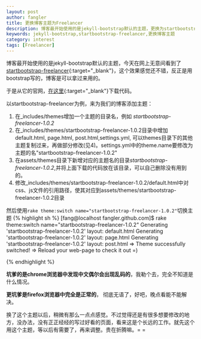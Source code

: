 ```yaml
---
layout: post
author: fangler
title: 更换博客主题为Freelancer
description: 博客最开始使用的是jekyll-bootstrap默认的主题，更换为startbootstrap-freelancer博客主题
keywords: jekyll-bootstrap,startbootstrap-freelancer,更换博客主题
category: interest
tags: [Freelancer]
---
```


博客最开始使用的是jekyll-bootstrap默认的主题，今天在网上无意间看到了[startbootstrap-freelancer](http://ironsummitmedia.github.io/startbootstrap-freelancer/ "startbootstrap-freelancer"){:target="_blank"}，这个效果感觉还不错，反正是用bootstrap写的，博客是可以拿过来用的。

于是从它的官网，[在这里](http://startbootstrap.com/template-overviews/freelancer/ "freelancer"){:target="_blank"}下载代码。

以startbootstrap-freelancer为例，来为我们的博客添加主题：

1. 在_includes/themes增加一个主题的目录名，例如 *startbootstrap-freelancer-1.0.2*
2. 在_includes/themes/startbootstrap-freelancer-1.0.2目录中增加default.html, page.html, post.html,settings.yml, 可以themes目录下的其他主题复制过来，再做部分修改(见4)。settings.yml中的theme.name要修改为主题的名"startbootstrap-freelancer-1.0.2"
3. 在assets/themes目录下新增对应的主题名的目录*startbootstrap-freelancer-1.0.2*,并将上面下载的代码放在该目录，可以自己删除没有用到的。
4. 修改_includes/themes/startbootstrap-freelancer-1.0.2/default.html中对css、js文件的引用路径，使其对应到assets/themes/startbootstrap-freelancer-1.0.2目录

然后使用`rake theme:switch name="startbootstrap-freelancer-1.0.2"`切换主题
{% highlight sh %}
[fang@localhost fangler.github.com]$ rake theme:switch name="startbootstrap-freelancer-1.0.2"
Generating 'startbootstrap-freelancer-1.0.2' layout: default.html
Generating 'startbootstrap-freelancer-1.0.2' layout: page.html
Generating 'startbootstrap-freelancer-1.0.2' layout: post.html
=> Theme successfully switched!
=> Reload your web-page to check it out =)

{% endhighlight %}

**坑爹的是chrome浏览器中发现中文偶尔会出现乱码的**，我勒个去，完全不知道是什么情况。

**更坑爹是firefox浏览器中完全是正常的**， 彻底无语了，好吧，晚点看能不能解决。

换了这个主题以后，稍微有那么一点点感觉。不过觉得还是有很多想要修改的地方，没办法，没有正正经经的写过好看的页面，看来这是个长远的工作。就先这个用这个主题，等以后有需要了，再来调整。贵在折腾嘛。= =

